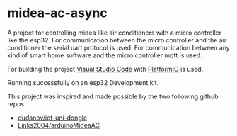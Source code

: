 # midea-ac-async
A project for controlling midea like air conditioners with a micro controller like the esp32. For communication between the micro controller and the air conditioner the serial uart protocol is used. For communication between any kind of smart home software and the micro controller mqtt is used.

For building the project [Visual Studio Code](https://code.visualstudio.com) with [PlatformIO](https://platformio.org) is used. 

Running successfully on an esp32 Development kit. 

This project was inspired and made possible by the two following github repos.
* [dudanov/iot-uni-dongle](https://github.com/dudanov/iot-uni-dongle)
* [Links2004/arduinoMideaAC](https://github.com/Links2004/arduinoMideaAC)
